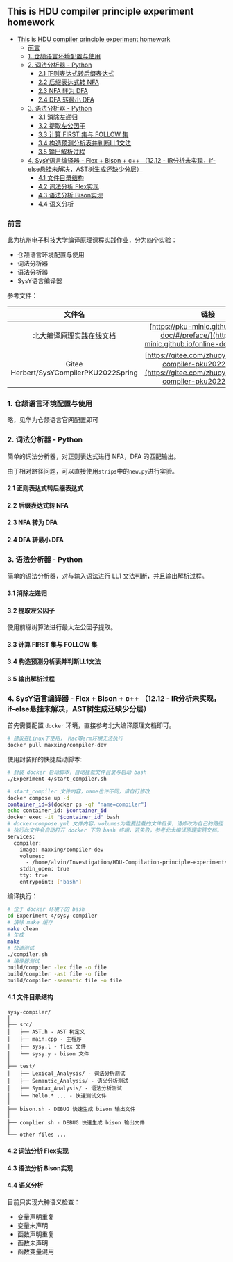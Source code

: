 ## This is HDU compiler principle experiment homework

- [This is HDU compiler principle experiment homework](#this-is-hdu-compiler-principle-experiment-homework)
  - [前言](#前言)
  - [1. 仓颉语言环境配置与使用](#1-仓颉语言环境配置与使用)
  - [2. 词法分析器 - Python](#2-词法分析器---python)
    - [2.1 正则表达式转后缀表达式](#21-正则表达式转后缀表达式)
    - [2.2 后缀表达式转 NFA](#22-后缀表达式转-nfa)
    - [2.3 NFA 转为 DFA](#23-nfa-转为-dfa)
    - [2.4 DFA 转最小 DFA](#24-dfa-转最小-dfa)
  - [3. 语法分析器 - Python](#3-语法分析器---python)
    - [3.1 消除左递归](#31-消除左递归)
    - [3.2 提取左公因子](#32-提取左公因子)
    - [3.3 计算 FIRST 集与 FOLLOW 集](#33-计算-first-集与-follow-集)
    - [3.4 构造预测分析表并判断LL1文法](#34-构造预测分析表并判断ll1文法)
    - [3.5 输出解析过程](#35-输出解析过程)
  - [4. SysY语言编译器 - Flex + Bison + c++ （12.12 - IR分析未实现，if-else悬挂未解决，AST树生成还缺少分层）](#4-sysy语言编译器---flex--bison--c-1212---ir分析未实现if-else悬挂未解决ast树生成还缺少分层)
    - [4.1 文件目录结构](#41-文件目录结构)
    - [4.2 词法分析 Flex实现](#42-词法分析-flex实现)
    - [4.3 语法分析 Bison实现](#43-语法分析-bison实现)
    - [4.4 语义分析](#44-语义分析)

### 前言

此为杭州电子科技大学编译原理课程实践作业，分为四个实验：

- 仓颉语言环境配置与使用
- 词法分析器
- 语法分析器
- SysY语言编译器

参考文件：

| 文件名 | 链接 |
| :----: | :--: |
| 北大编译原理实践在线文档 | [https://pku-minic.github.io/online-doc/#/preface/](https://pku-minic.github.io/online-doc/#/preface/) |
| Gitee  Herbert/SysYCompilerPKU2022Spring | [https://gitee.com/zhuoyuan_he/sysy-compiler-pku2022-spring](https://gitee.com/zhuoyuan_he/sysy-compiler-pku2022-spring) |

### 1. 仓颉语言环境配置与使用

略，见华为仓颉语言官网配置即可

### 2. 词法分析器 - Python

简单的词法分析器，对正则表达式进行 NFA，DFA 的匹配输出。

由于相对路径问题，可以直接使用`strips`中的`new.py`进行实验。

#### 2.1 正则表达式转后缀表达式

#### 2.2 后缀表达式转 NFA

#### 2.3 NFA 转为 DFA

#### 2.4 DFA 转最小 DFA


### 3. 语法分析器 - Python

简单的语法分析器，对与输入语法进行 LL1 文法判断，并且输出解析过程。

#### 3.1 消除左递归


#### 3.2 提取左公因子

使用前缀树算法进行最大左公因子提取。

#### 3.3 计算 FIRST 集与 FOLLOW 集

#### 3.4 构造预测分析表并判断LL1文法

#### 3.5 输出解析过程

### 4. SysY语言编译器 - Flex + Bison + c++ （12.12 - IR分析未实现，if-else悬挂未解决，AST树生成还缺少分层）

首先需要配置 `docker` 环境，直接参考北大编译原理文档即可。

```bash
# 建议在Linux下使用， Mac等arm环境无法执行
docker pull maxxing/compiler-dev
```

使用封装好的快捷启动脚本:

```bash
# 封装 docker 启动脚本，自动挂载文件目录与启动 bash
./Experiment-4/start_compiler.sh

# start_compiler 文件内容，name也许不同，请自行修改
docker compose up -d
container_id=$(docker ps -qf "name=compiler")
echo container_id: $container_id
docker exec -it "$container_id" bash
# docker-compose.yml 文件内容，volumes为需要挂载的文件目录，请修改为自己的路径
# 执行此文件会自动打开 docker 下的 bash 终端，若失败，参考北大编译原理实践文档。
services:
  compiler:
    image: maxxing/compiler-dev
    volumes:
      - /home/alvin/Investigation/HDU-Compilation-principle-experiments:/root/compiler
    stdin_open: true
    tty: true
    entrypoint: ["bash"]

```

编译执行：

```bash
# 位于 docker 环境下的 bash
cd Experiment-4/sysy-compiler
# 清除 make 缓存 
make clean
# 生成
make
# 快速测试
./compiler.sh
# 编译器测试
build/compiler -lex file -o file
build/compiler -ast file -o file
build/compiler -semantic file -o file
```

#### 4.1 文件目录结构
```
sysy-compiler/
│
├── src/
│   ├── AST.h - AST 树定义
│   ├── main.cpp - 主程序
│   ├── sysy.l - flex 文件
│   └── sysy.y - bison 文件
│
├── test/
│   ├── Lexical_Analysis/ - 词法分析测试
│   ├── Semantic_Analysis/ - 语义分析测试
│   ├── Syntax_Analysis/ - 语法分析测试
│   └── hello.* ... - 快速测试文件
│
├── bison.sh - DEBUG 快速生成 bison 输出文件
│
├── complier.sh - DEBUG 快速生成 bison 输出文件
│
└── other files ...
```

#### 4.2 词法分析 Flex实现

#### 4.3 语法分析 Bison实现

#### 4.4 语义分析

目前只实现六种语义检查：

- 变量声明重复
- 变量未声明
- 函数声明重复
- 函数未声明
- 函数变量混用


